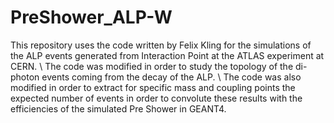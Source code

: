 # PreShower_ALP-W
This repository uses the code written by Felix Kling for the simulations of the ALP events generated from Interaction Point at the ATLAS experiment at CERN. \\
The code was modified in order to study the topology of the di-photon events coming from the decay of the ALP. \\
The code was also modified in order to extract for specific mass and coupling points the expected number of events in order to convolute these results with the efficiencies of the simulated Pre Shower in GEANT4.  
